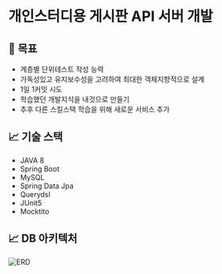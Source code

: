 # **개인스터디용 게시판 API 서버 개발**

## 📝 목표
- 계층별 단위테스트 작성 능력 
- 가독성있고 유지보수성을 고려하여 최대한 객체지향적으로 설계
- 1일 1커밋 시도
- 학습했던 개발지식을 내것으로 만들기
- 추후 다른 스킬스택 학습을 위해 새로운 서비스 추가

## 📈 기술 스택
- JAVA 8<br>
- Spring Boot<br>
- MySQL<br>
- Spring Data Jpa<br>
- Querydsl<br>
- JUnit5<br>
- Mocktito

## 📈 DB 아키텍처
![ERD](https://user-images.githubusercontent.com/82927161/209620685-0053af8a-0356-4227-bc49-96c2f77c191c.PNG)
